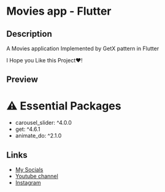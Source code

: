 # Movies app - Flutter
## Description
A Movies application Implemented by GetX pattern in Flutter

I Hope you Like this Project❤!
## Preview

# ⚠️ Essential Packages 
* carousel_slider: ^4.0.0
* get: ^4.6.1
* animate_do: ^2.1.0

## Links
* [My Socials](https://znap.link/CodeWithFlexz)
* [Youtube channel](https://www.youtube.com/channel/UCLVrYXt3SL9rT-IcDmgU9Wg)
* [Instagram](https://instagram.com/codewithflexz)
